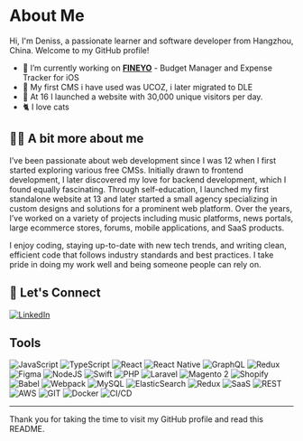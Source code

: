 
# About Me

Hi, I'm Deniss, a passionate learner and software developer from Hangzhou, China. Welcome to my GitHub profile!

- 🔭 I’m currently working on [**FINEYO**](https://fineyo.app/) - Budget Manager and Expense Tracker for iOS
- 📑 My first CMS i have used was UCOZ, i later migrated to DLE
- 🎉 At 16 I launched a website with 30,000 unique visitors per day.
- 🐈 I love cats

## 🙋‍♂️ A bit more about me

I’ve been passionate about web development since I was 12 when I first started exploring various free CMSs. Initially drawn to frontend development, I later discovered my love for backend development, which I found equally fascinating. Through self-education, I launched my first standalone website at 13 and later started a small agency specializing in custom designs and solutions for a prominent web platform. Over the years, I’ve worked on a variety of projects including music platforms, news portals, large ecommerce stores, forums, mobile applications, and SaaS products.

I enjoy coding, staying up-to-date with new tech trends, and writing clean, efficient code that follows industry standards and best practices. I take pride in doing my work well and being someone people can rely on.

## 💬 Let's Connect
[![LinkedIn](https://img.shields.io/badge/-LinkedIn-0a66c2?style=for-the-badge&logo=linkedin&logoColor=ffffff)]([https://github.com/yunwei37](https://www.linkedin.com/in/deniss-dubinin/))

## Tools
![JavaScript](https://img.shields.io/badge/JavaScript-%23F7DF1E.svg?style=for-the-badge&logo=javascript&logoColor=black)
![TypeScript](https://img.shields.io/badge/TypeScript-%23007ACC.svg?style=for-the-badge&logo=typescript&logoColor=white)
![React](https://img.shields.io/badge/React-%23000000.svg?style=for-the-badge&logo=react&logoColor=61DAFB)
![React Native](https://img.shields.io/badge/React%20Native-%23000000.svg?style=for-the-badge&logo=react&logoColor=61DAFB)
![GraphQL](https://img.shields.io/badge/GraphQL-%23000000.svg?style=for-the-badge&logo=graphql&logoColor=E10098)
![Redux](https://img.shields.io/badge/Redux-%23593d88.svg?style=for-the-badge&logo=redux&logoColor=white)
![Figma](https://img.shields.io/badge/Figma-%23F24E1E.svg?style=for-the-badge&logo=figma&logoColor=white)
![NodeJS](https://img.shields.io/badge/Node.js-%23417e38.svg?style=for-the-badge&logo=node.js&logoColor=white)
![Swift](https://img.shields.io/badge/Swift-%23F05138.svg?style=for-the-badge&logo=swift&logoColor=white)
![PHP](https://img.shields.io/badge/PHP-%23778CFF.svg?style=for-the-badge&logo=php&logoColor=white)
![Laravel](https://img.shields.io/badge/Laravel-%23FF2D20.svg?style=for-the-badge&logo=laravel&logoColor=white)
![Magento 2](https://img.shields.io/badge/Magento%202-%23F26C4F.svg?style=for-the-badge&logo=magento&logoColor=white)
![Shopify](https://img.shields.io/badge/Shopify-%23000C1D.svg?style=for-the-badge&logo=shopify&logoColor=white)
![Babel](https://img.shields.io/badge/Babel-%23F9DC3E.svg?style=for-the-badge&logo=babel&logoColor=black)
![Webpack](https://img.shields.io/badge/Webpack-%238DD6F9.svg?style=for-the-badge&logo=webpack&logoColor=black)
![MySQL](https://img.shields.io/badge/MySQL-%2300f.svg?style=for-the-badge&logo=mysql&logoColor=white)
![ElasticSearch](https://img.shields.io/badge/ElasticSearch-%23000000.svg?style=for-the-badge&logo=elasticsearch&logoColor=white)
![Redux](https://img.shields.io/badge/Redux-%23593d88.svg?style=for-the-badge&logo=redux&logoColor=white)
![SaaS](https://img.shields.io/badge/SaaS-%2300B0FF.svg?style=for-the-badge&logo=sass&logoColor=white)
![REST](https://img.shields.io/badge/REST-%23000000.svg?style=for-the-badge&logo=rest&logoColor=white)
![AWS](https://img.shields.io/badge/AWS-%23FF9900.svg?style=for-the-badge&logo=aws&logoColor=white)
![GIT](https://img.shields.io/badge/GIT-%23F14E32.svg?style=for-the-badge&logo=git&logoColor=white)
![Docker](https://img.shields.io/badge/Docker-%232496ED.svg?style=for-the-badge&logo=docker&logoColor=white)
![CI/CD](https://img.shields.io/badge/CI%2FCD-%23000F00.svg?style=for-the-badge&logo=github-actions&logoColor=white)

---

Thank you for taking the time to visit my GitHub profile and read this README.

